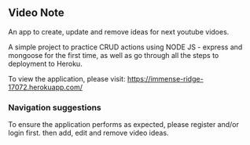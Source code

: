 ## Video Note

An app to create, update and remove ideas for next youtube vidoes.

A simple project  to practice CRUD actions using NODE JS - express and mongoose for the first time, as well as go through all the steps to deployment to Heroku.

To view the application, please visit:
https://immense-ridge-17072.herokuapp.com/

### Navigation suggestions

To ensure the application performs as expected, please register and/or login first.
then add, edit and remove video ideas.

